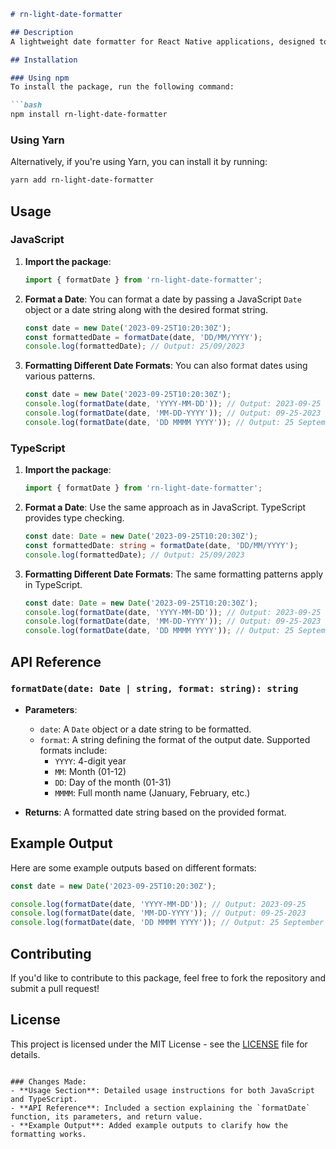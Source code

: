 
```markdown
# rn-light-date-formatter

## Description
A lightweight date formatter for React Native applications, designed to minimize package size while providing essential date formatting capabilities.

## Installation

### Using npm
To install the package, run the following command:

```bash
npm install rn-light-date-formatter
```

### Using Yarn
Alternatively, if you're using Yarn, you can install it by running:

```bash
yarn add rn-light-date-formatter
```

## Usage

### JavaScript

1. **Import the package**:
   ```javascript
   import { formatDate } from 'rn-light-date-formatter';
   ```

2. **Format a Date**:
   You can format a date by passing a JavaScript `Date` object or a date string along with the desired format string.

   ```javascript
   const date = new Date('2023-09-25T10:20:30Z');
   const formattedDate = formatDate(date, 'DD/MM/YYYY');
   console.log(formattedDate); // Output: 25/09/2023
   ```

3. **Formatting Different Date Formats**:
   You can also format dates using various patterns.

   ```javascript
   const date = new Date('2023-09-25T10:20:30Z');
   console.log(formatDate(date, 'YYYY-MM-DD')); // Output: 2023-09-25
   console.log(formatDate(date, 'MM-DD-YYYY')); // Output: 09-25-2023
   console.log(formatDate(date, 'DD MMMM YYYY')); // Output: 25 September 2023
   ```

### TypeScript

1. **Import the package**:
   ```typescript
   import { formatDate } from 'rn-light-date-formatter';
   ```

2. **Format a Date**:
   Use the same approach as in JavaScript. TypeScript provides type checking.

   ```typescript
   const date: Date = new Date('2023-09-25T10:20:30Z');
   const formattedDate: string = formatDate(date, 'DD/MM/YYYY');
   console.log(formattedDate); // Output: 25/09/2023
   ```

3. **Formatting Different Date Formats**:
   The same formatting patterns apply in TypeScript.

   ```typescript
   const date: Date = new Date('2023-09-25T10:20:30Z');
   console.log(formatDate(date, 'YYYY-MM-DD')); // Output: 2023-09-25
   console.log(formatDate(date, 'MM-DD-YYYY')); // Output: 09-25-2023
   console.log(formatDate(date, 'DD MMMM YYYY')); // Output: 25 September 2023
   ```

## API Reference

### `formatDate(date: Date | string, format: string): string`
- **Parameters**:
  - `date`: A `Date` object or a date string to be formatted.
  - `format`: A string defining the format of the output date. Supported formats include:
    - `YYYY`: 4-digit year
    - `MM`: Month (01-12)
    - `DD`: Day of the month (01-31)
    - `MMMM`: Full month name (January, February, etc.)
  
- **Returns**: A formatted date string based on the provided format.

## Example Output

Here are some example outputs based on different formats:

```javascript
const date = new Date('2023-09-25T10:20:30Z');

console.log(formatDate(date, 'YYYY-MM-DD')); // Output: 2023-09-25
console.log(formatDate(date, 'MM-DD-YYYY')); // Output: 09-25-2023
console.log(formatDate(date, 'DD MMMM YYYY')); // Output: 25 September 2023
```

## Contributing
If you'd like to contribute to this package, feel free to fork the repository and submit a pull request!

## License
This project is licensed under the MIT License - see the [LICENSE](LICENSE) file for details.
```

### Changes Made:
- **Usage Section**: Detailed usage instructions for both JavaScript and TypeScript.
- **API Reference**: Included a section explaining the `formatDate` function, its parameters, and return value.
- **Example Output**: Added example outputs to clarify how the formatting works.
